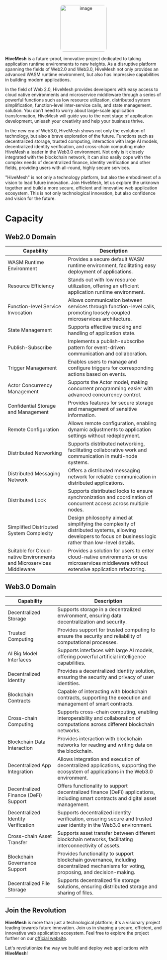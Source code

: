 <p align="center">
<img width="150px" alt="image" src="https://github.com/user-attachments/assets/8973b2ea-c505-4f5f-b33f-f9573fa90157" style="border-radius: 10px;">
</p>

**HiveMesh** is a future-proof, innovative project dedicated to taking application runtime environments to new heights. As a disruptive platform spanning the fields of Web2.0 and Web3.0, HiveMesh not only provides an advanced WASM runtime environment, but also has impressive capabilities in building modern applications.

In the field of Web 2.0, HiveMesh provides developers with easy access to cloud native environments and microservice middleware through a series of powerful functions such as low resource utilization, distributed system simplification, function-level inter-service calls, and state management. solution. You don’t need to worry about large-scale application transformation, HiveMesh will guide you to the next stage of application development, unleash your creativity and help your business thrive.

In the new era of Web3.0, HiveMesh shows not only the evolution of technology, but also a brave exploration of the future. Functions such as decentralized storage, trusted computing, interaction with large AI models, decentralized identity verification, and cross-chain computing make HiveMesh a leader in the Web3.0 environment. Not only is it closely integrated with the blockchain network, it can also easily cope with the complex needs of decentralized finance, identity verification and other fields, providing users with all-round, highly secure services.

"HiveMesh" is not only a technology platform, but also the embodiment of a vision to lead future innovation. Join HiveMesh, let us explore the unknown together and build a more secure, efficient and innovative web application ecosystem. This is not only technological innovation, but also confidence and vision for the future.

# Capacity

## Web2.0 Domain

| Capability                           | Description                                                                            |
|---------------------------------------|----------------------------------------------------------------------------------------|
| WASM Runtime Environment              | Provides a secure default WASM runtime environment, facilitating easy deployment of applications. |
| Resource Efficiency                   | Stands out with low resource utilization, offering an efficient application runtime environment. |
| Function-level Service Invocation     | Allows communication between services through function-level calls, promoting loosely coupled microservices architecture. |
| State Management                      | Supports effective tracking and handling of application state.                           |
| Publish-Subscribe                     | Implements a publish-subscribe pattern for event-driven communication and collaboration. |
| Trigger Management                    | Enables users to manage and configure triggers for corresponding actions based on events. |
| Actor Concurrency Management          | Supports the Actor model, making concurrent programming easier with advanced concurrency control. |
| Confidential Storage and Management    | Provides features for secure storage and management of sensitive information.            |
| Remote Configuration                   | Allows remote configuration, enabling dynamic adjustments to application settings without redeployment. |
| Distributed Networking                 | Supports distributed networking, facilitating collaborative work and communication in multi-node systems. |
| Distributed Messaging Network          | Offers a distributed messaging network for reliable communication in distributed applications. |
| Distributed Lock                       | Supports distributed locks to ensure synchronization and coordination of concurrent access across multiple nodes. |
| Simplified Distributed System Complexity | Design philosophy aimed at simplifying the complexity of distributed systems, allowing developers to focus on business logic rather than low-level details. |
| Suitable for Cloud-native Environments and Microservices Middleware | Provides a solution for users to enter cloud-native environments or use microservices middleware without extensive application refactoring. |

## Web3.0 Domain

| Capability                           | Description                                                                            |
|---------------------------------------|----------------------------------------------------------------------------------------|
| Decentralized Storage                 | Supports storage in a decentralized environment, ensuring data decentralization and security. |
| Trusted Computing                     | Provides support for trusted computing to ensure the security and reliability of computational processes. |
| AI Big Model Interfaces               | Supports interfaces with large AI models, offering powerful artificial intelligence capabilities. |
| Decentralized Identity                | Provides a decentralized identity solution, ensuring the security and privacy of user identities. |
| Blockchain Contracts                  | Capable of interacting with blockchain contracts, supporting the execution and management of smart contracts. |
| Cross-chain Computing                 | Supports cross-chain computing, enabling interoperability and collaboration of computations across different blockchain networks. |
| Blockchain Data Interaction           | Provides interaction with blockchain networks for reading and writing data on the blockchain. |
| Decentralized App Integration         | Allows integration and execution of decentralized applications, supporting the ecosystem of applications in the Web3.0 environment. |
| Decentralized Finance (DeFi) Support  | Offers functionality to support decentralized finance (DeFi) applications, including smart contracts and digital asset management. |
| Decentralized Identity Verification   | Supports decentralized identity verification, ensuring secure and trusted user identity in the Web3.0 environment. |
| Cross-chain Asset Transfer            | Supports asset transfer between different blockchain networks, facilitating interconnectivity of assets. |
| Blockchain Governance Support         | Provides functionality to support blockchain governance, including decentralized mechanisms for voting, proposing, and decision-making. |
| Decentralized File Storage            | Supports decentralized file storage solutions, ensuring distributed storage and sharing of files. |

## Join the Revolution

**HiveMesh** is more than just a technological platform; it's a visionary project leading towards future innovation. Join us in shaping a secure, efficient, and innovative web application ecosystem. Feel free to explore the project further on our [official website](https://www.HiveMesh.xyz/).

Let's revolutionize the way we build and deploy web applications with **HiveMesh**!
